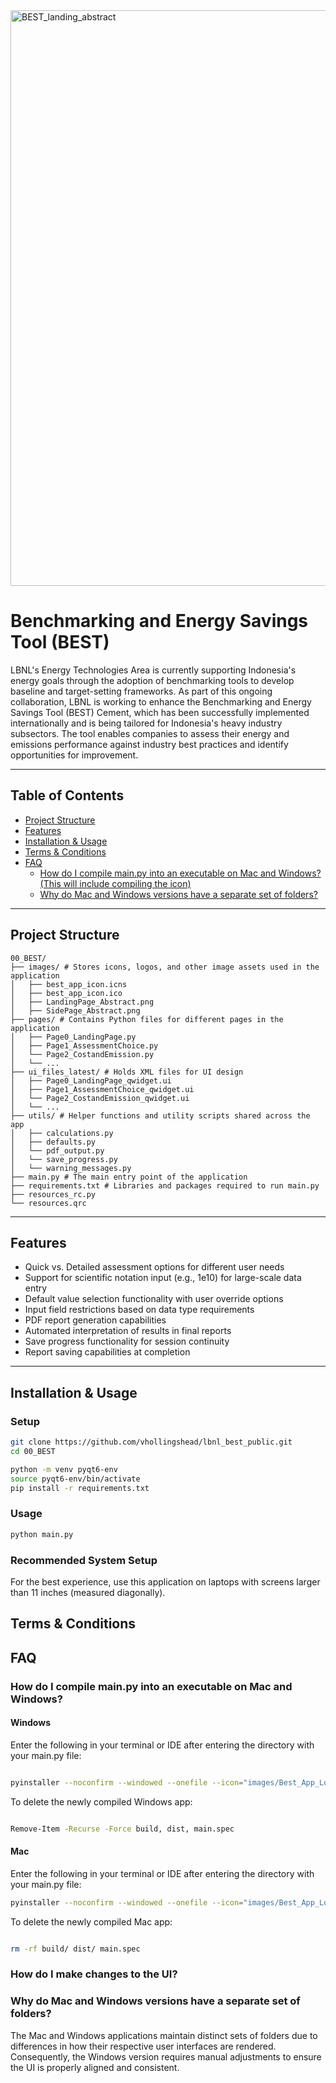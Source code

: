 
<img width="1642" height="921" alt="BEST_landing_abstract" src="https://github.com/user-attachments/assets/eecef514-25dd-4d2f-8cbb-5d7a3c00d8ef" />

#  Benchmarking and Energy Savings Tool (BEST)

LBNL's Energy Technologies Area is currently supporting Indonesia's energy goals through the adoption of benchmarking tools to develop baseline and target-setting frameworks. As part of this ongoing collaboration, LBNL is working to enhance the Benchmarking and Energy Savings Tool (BEST) Cement, which has been successfully implemented internationally and is being tailored for Indonesia's heavy industry subsectors. The tool enables companies to assess their energy and emissions performance against industry best practices and identify opportunities for improvement.

---

## Table of Contents

- [Project Structure](#project-structure)
- [Features](#features)
- [Installation & Usage](#installation)
- [Terms & Conditions](#terms--conditions)
- [FAQ](#faq)
  - [How do I compile main.py into an executable on Mac and Windows? (This will include compiling the icon)](#how-do-i-compile-mainpy-into-an-executable-on-mac-and-windows)
  - [Why do Mac and Windows versions have a separate set of folders?](#why-do-mac-and-windows-versions-have-a-separate-set-of-folders)

---

## Project Structure

```text
00_BEST/
├── images/ # Stores icons, logos, and other image assets used in the application
│   ├── best_app_icon.icns
│   ├── best_app_icon.ico
│   ├── LandingPage_Abstract.png
│   ├── SidePage_Abstract.png
├── pages/ # Contains Python files for different pages in the application
│   ├── Page0_LandingPage.py
│   ├── Page1_AssessmentChoice.py
│   └── Page2_CostandEmission.py
│   └── ...
├── ui_files_latest/ # Holds XML files for UI design
│   ├── Page0_LandingPage_qwidget.ui
│   ├── Page1_AssessmentChoice_qwidget.ui
│   └── Page2_CostandEmission_qwidget.ui
│   └── ...
├── utils/ # Helper functions and utility scripts shared across the app
│   ├── calculations.py
│   ├── defaults.py
│   └── pdf_output.py
│   └── save_progress.py
│   └── warning_messages.py
├── main.py # The main entry point of the application
├── requirements.txt # Libraries and packages required to run main.py
├── resources_rc.py
└── resources.qrc
```

---

## Features
- Quick vs. Detailed assessment options for different user needs
- Support for scientific notation input (e.g., 1e10) for large-scale data entry
- Default value selection functionality with user override options
- Input field restrictions based on data type requirements
- PDF report generation capabilities
- Automated interpretation of results in final reports
- Save progress functionality for session continuity
- Report saving capabilities at completion 

---

## Installation & Usage

### Setup
```bash
git clone https://github.com/vhollingshead/lbnl_best_public.git
cd 00_BEST

python -m venv pyqt6-env
source pyqt6-env/bin/activate
pip install -r requirements.txt
```

### Usage
```bash
python main.py
```

### Recommended System Setup

For the best experience, use this application on laptops with screens larger than 11 inches (measured diagonally).

## Terms & Conditions

## FAQ

### How do I compile main.py into an executable on Mac and Windows?

#### Windows
Enter the following in your terminal or IDE after entering the directory with your main.py file:

```bash

pyinstaller --noconfirm --windowed --onefile --icon="images/Best_App_Logo.ico" main.py --add-data "images;images" --add-data "utils;utils" --add-data "pages;pages" --collect-submodules PyQt6

```

To delete the newly compiled Windows app:

```bash

Remove-Item -Recurse -Force build, dist, main.spec

```


#### Mac
Enter the following in your terminal or IDE after entering the directory with your main.py file:

```bash
pyinstaller --noconfirm --windowed --onefile --icon="images/Best_App_Logo.icns" main.py --add-data "images:images" --add-data "utils:utils" --add-data "pages:pages" --collect-submodules PyQt6
```

To delete the newly compiled Mac app:

```bash

rm -rf build/ dist/ main.spec

```

### How do I make changes to the UI?



### Why do Mac and Windows versions have a separate set of folders?

The Mac and Windows applications maintain distinct sets of folders due to differences in how their respective user interfaces are rendered. Consequently, the Windows version requires manual adjustments to ensure the UI is properly aligned and consistent.


